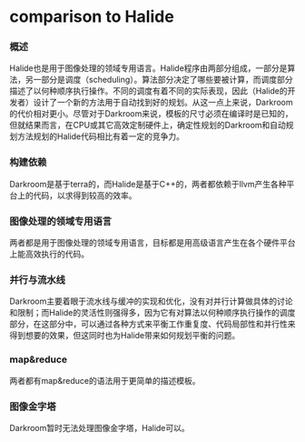 # comparison to Halide

### 概述
Halide也是用于图像处理的领域专用语言。Halide程序由两部分组成，一部分是算法，另一部分是调度（scheduling）。算法部分决定了哪些要被计算，而调度部分描述了以何种顺序执行操作。不同的调度有着不同的实际表现，因此（Halide的开发者）设计了一个新的方法用于自动找到好的规划。从这一点上来说，Darkroom的代价相对更小。尽管对于Darkroom来说，模板的尺寸必须在编译时是已知的，但就结果而言，在CPU或其它高效定制硬件上，确定性规划的Darkroom和自动规划方法规划的Halide代码相比有着一定的竞争力。

### 构建依赖
Darkroom是基于terra的，而Halide是基于C++的，两者都依赖于llvm产生各种平台上的代码，以求得到较高的效率。

### 图像处理的领域专用语言
两者都是用于图像处理的领域专用语言，目标都是用高级语言产生在各个硬件平台上能高效执行的代码。

### 并行与流水线
Darkroom主要着眼于流水线与缓冲的实现和优化，没有对并行计算做具体的讨论和限制；而Halide的灵活性则强得多，因为它有对算法以何种顺序执行操作的调度部分，在这部分中，可以通过各种方式来平衡工作重复度、代码局部性和并行性来得到想要的效果，但这同时也为Halide带来如何规划平衡的问题。

### map&reduce
两者都有map&reduce的语法用于更简单的描述模板。

### 图像金字塔
Darkroom暂时无法处理图像金字塔，Halide可以。
